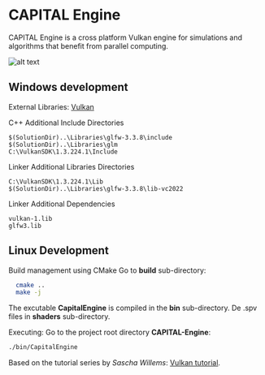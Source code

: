 # CAPITAL Engine
CAPITAL Engine is a cross platform Vulkan engine for simulations and algorithms that benefit from parallel computing.

![alt text](https://github.com/whooki3/CAPITAL-engine/blob/development/assets/CoverCapture.PNG?raw=true)

## Windows development

External Libraries: [Vulkan](https://vulkan-tutorial.com/Development_environment)

C++ Additional Include Directories
```
$(SolutionDir)..\Libraries\glfw-3.3.8\include
$(SolutionDir)..\Libraries\glm
C:\VulkanSDK\1.3.224.1\Include
```
Linker Additional Libraries Directories
```text
C:\VulkanSDK\1.3.224.1\Lib
$(SolutionDir)..\Libraries\glfw-3.3.8\lib-vc2022
```
Linker Additional Dependencies
```text
vulkan-1.lib
glfw3.lib
```

## Linux Development
Build management using CMake
Go to **build** sub-directory:

```bash
  cmake ..
  make -j
```

The excutable **CapitalEngine** is compiled in the **bin** sub-directory.
De .spv files in **shaders** sub-directory.

Executing: Go to the project root directory **CAPITAL-Engine**:

```bash
./bin/CapitalEngine
```

Based on the tutorial series by *Sascha Willems*: [Vulkan tutorial](https://vulkan-tutorial.com/Introduction).

